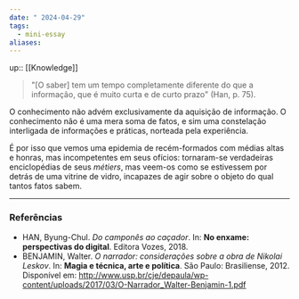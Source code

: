 ```yaml
---
date: " 2024-04-29"
tags:
  - mini-essay
aliases:
---
```


up:: [[Knowledge]]

> "[O saber] tem um tempo completamente diferente do que a informação, que é muito curta e de curto prazo" (Han, p. 75). 

O conhecimento não advém exclusivamente da aquisição de informação. O conhecimento não é uma mera soma de fatos, e sim uma constelação interligada de informações e práticas, norteada pela experiência.

É por isso que vemos uma epidemia de recém-formados com médias altas e honras, mas incompetentes em seus ofícios: tornaram-se verdadeiras enciclopédias de seus *métiers*, mas veem-os como se estivessem por detrás de uma vitrine de vidro, incapazes de agir sobre o objeto do qual tantos fatos sabem. 

---
### Referências
- HAN, Byung-Chul. *Do camponês ao caçador*. In: **No enxame: perspectivas do digital**. Editora Vozes, 2018.
- BENJAMIN, Walter. *O narrador: considerações sobre a obra de Nikolai Leskov*. In: **Magia e técnica, arte e política**. São Paulo: Brasiliense, 2012. Disponível em: http://www.usp.br/cje/depaula/wp-content/uploads/2017/03/O-Narrador_Walter-Benjamin-1.pdf